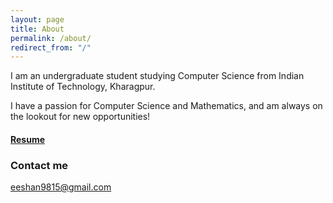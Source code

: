 ```yaml
---
layout: page
title: About
permalink: /about/
redirect_from: "/"
---
```


I am an undergraduate student studying Computer Science from Indian Institute of Technology, Kharagpur.

I have a passion for Computer Science and Mathematics, and am always on the lookout for new opportunities!

#### [Resume](https://drive.google.com/open?id=1pkfAfjlyrdka2NtxanuLuu3jC5J9p1tg)

### Contact me

[eeshan9815@gmail.com](mailto:eeshan9815@gmail.com)
